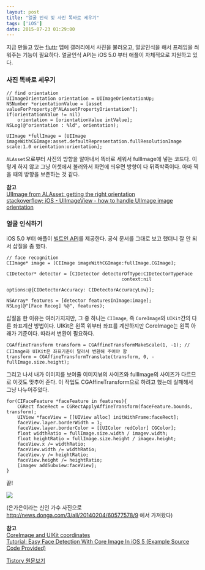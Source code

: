 ```yaml
---
layout: post
title: "얼굴 인식 및 사진 똑바로 세우기"
tags: ['iOS']
date: 2015-07-23 01:29:00
---
```

지금 만들고 있는 [fluttr](http://fluttr.me) 앱에 갤러리에서 사진을 불러오고, 얼굴인식을 해서 프레임을 씌워주는 기능이 필요하다. 얼굴인식 API는 iOS 5.0 부터 애플이 자체적으로 지원하고 있다.

### 사진 똑바로 세우기
    
    
    // find orientation
    UIImageOrientation orientation = UIImageOrientationUp;
    NSNumber *orientationValue = [asset valueForProperty:@"ALAssetPropertyOrientation"];
    if(orientationValue != nil)
        orientation = [orientationValue intValue];
    NSLog(@"orientation : %ld", orientation);
    
    UIImage *fullImage = [UIImage imageWithCGImage:asset.defaultRepresentation.fullResolutionImage scale:1.0 orientation:orientation];

`ALAsset`으로부터 사진의 방향을 알아내서 똑바로 세워서 fullImage에 넣는 코드다. 이렇게 하지 않고 그냥 어셋에서 불러와서 화면에 띄우면 방향이 다 뒤죽박죽이다. 아마 찍을 때의 방향을 보존하는 것 같다.

**참고**   
[UIImage from ALAsset: getting the right orientation](http://biasedbit.com/alasset-image-orientation/)   
[stackoverflow; iOS - UIImageView - how to handle UIImage image orientation](http://stackoverflow.com/questions/8915630/ios-uiimageview-how-to-handle-uiimage-image-orientation)

### 얼굴 인식하기

iOS 5.0 부터 애플이 [빌트인 API](https://developer.apple.com/library/ios/documentation/GraphicsImaging/Conceptual/CoreImaging/ci_detect_faces/ci_detect_faces.html)를 제공한다. 공식 문서를 그대로 보고 했더니 잘 안 되서 삽질을 좀 했다.
    
    
    // face recognition
    CIImage* image = [CIImage imageWithCGImage:fullImage.CGImage];
    
    CIDetector* detector = [CIDetector detectorOfType:CIDetectorTypeFace
                                              context:nil
                                              options:@{CIDetectorAccuracy: CIDetectorAccuracyLow}];
    
    NSArray* features = [detector featuresInImage:image];
    NSLog(@"[Face Recog] %@", features);
    

삽질을 한 이유는 여러가지지만, 그 중 하나는 `CIImage`, 즉 `CoreImage`와 `UIKit`간의 다른 좌표계산 방법이다. UIKit은 왼쪽 위부터 좌표를 계산하지만 CoreImage는 왼쪽 아래가 기준이다. 따라서 변환이 필요하다.
    
    
    CGAffineTransform transform = CGAffineTransformMakeScale(1, -1); // CIImage와 UIKit은 좌표기준이 달라서 변환해 주어야 함
    transform = CGAffineTransformTranslate(transform, 0, -fullImage.size.height);

그리고 나서 내가 이미지를 보여줄 이미지뷰의 사이즈와 fullImage의 사이즈가 다르므로 이것도 맞추어 준다. 이 작업도 CGAffineTransform으로 하려고 했는데 실패해서 그냥 나누어주었다.
    
    
    for(CIFaceFeature *faceFeature in features){
        CGRect faceRect = CGRectApplyAffineTransform(faceFeature.bounds, transform);
        UIView *faceView = [[UIView alloc] initWithFrame:faceRect];
        faceView.layer.borderWidth = 1;
        faceView.layer.borderColor = [[UIColor redColor] CGColor];
        float widthRatio = fullImage.size.width / imagev.width;
        float heightRatio = fullImage.size.height / imagev.height;
        faceView.x /= widthRatio;
        faceView.width /= widthRatio;
        faceView.y /= heightRatio;
        faceView.height /= heightRatio;
        [imagev addSubview:faceView];
    }

끝!

  


![](http://cfile4.uf.tistory.com/image/2216264C55AFC51638F30B)

(은가은이라는 신인 가수 사진으로 <http://news.donga.com/3/all/20140204/60577578/9> 에서 가져왔다)

  


**참고**   
[CoreImage and UIKit coordinates](http://nacho4d-nacho4d.blogspot.kr/2012/03/coreimage-and-uikit-coordinates.html)   
[Tutorial: Easy Face Detection With Core Image In iOS 5 (Example Source Code Provided)](https://maniacdev.com/2011/11/tutorial-easy-face-detection-with-core-image-in-ios-5)


[Tistory 원문보기](http://khanrc.tistory.com/112)
